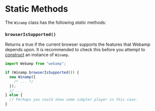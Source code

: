 # Static Methods

The `Winamp` class has the following _static_ methods:

### `browserIsSupported()`

Returns a true if the current browser supports the features that Webamp depends upon. It is recommended to check this before you attempt to [construct](02_webamp-constructor.md) an instance of `Winamp`.

```ts
import Webamp from "webamp";

if (Winamp.browserIsSupported()) {
  new Winamp({
    /* ... */
  });
  // ...
} else {
  // Perhaps you could show some simpler player in this case.
}
```
